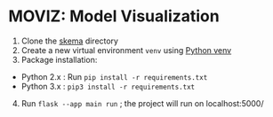 # MOVIZ: Model Visualization


1. Clone the [skema](https://github.com/ml4ai/skema) directory 
2. Create a new virtual environment `venv` using [Python venv](https://docs.python.org/3/library/venv.html)
3. Package installation:
  - Python 2.x : Run `pip install -r requirements.txt` 
  - Python 3.x : `pip3 install -r requirements.txt`
4. Run `flask --app main run` ; the project will run on localhost:5000/

